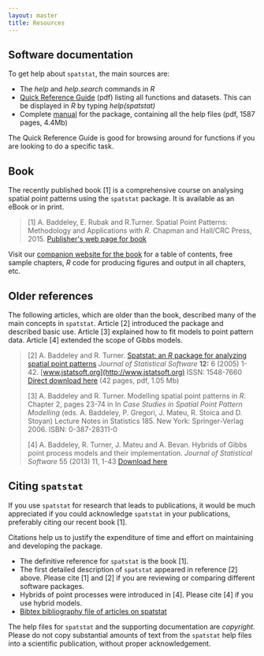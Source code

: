 ```yaml
---
layout: master
title: Resources
---
```


## Software documentation

To get help about `spatstat`, the main sources are:

- The *help* and *help.search* commands in *R*
-  [Quick Reference Guide](resources/spatstatQuickref.pdf) (pdf) listing all functions and datasets. This can be displayed in *R* by typing *help(spatstat)*
-   Complete [manual](resources/spatstatManual.pdf) for the package, containing all the help files (pdf, 1587 pages, 4.4Mb)

The Quick Reference Guide is good for browsing around for
functions if you are looking to do a specific task.

## Book

The recently published book [1] 
is a comprehensive course on analysing spatial point patterns
using the `spatstat` package. It is available as an eBook 
or in print.

> [1] A. Baddeley, E. Rubak and R.Turner.
>  Spatial Point Patterns: Methodology and Applications with *R*.
>  Chapman and Hall/CRC Press, 2015.
>  [Publisher's web page for book](http://www.crcpress.com/books/details/9781482210200/)

Visit our [companion website for the book](/book/) 
for a table of contents, free sample chapters, *R* code 
for producing figures and output in all chapters, etc.

## Older references

The following articles, which are older than the book,
described many of the main concepts in `spatstat`.
Article [2] introduced the package and described basic use. Article [3]
explained how to fit models to point pattern data.
Article [4] extended the scope of Gibbs models.

> [2] A. Baddeley and R. Turner.
>  [Spatstat: an *R* package for analyzing spatial point patterns](resources/spatstatJSSpaper.pdf)
>  *Journal of Statistical Software* **12:** 6 (2005) 1-42.
>  [www.jstatsoft.org](http://www.jstatsoft.org) ISSN: 1548-7660  
>  [Direct download here](resources/spatstatJSSpaper.pdf) (42 pages, pdf, 1.05 Mb)
>
> [3] A. Baddeley and R. Turner.
>  Modelling spatial point patterns in *R*.
>  Chapter 2, pages 23-74 in
>  In *Case Studies in Spatial Point Pattern Modelling* (eds. A. Baddeley, P. Gregori, J. Mateu, R. Stoica and D. Stoyan)
>  Lecture Notes in Statistics 185. New York: Springer-Verlag 2006. ISBN: 0-387-28311-0
>
> [4] A. Baddeley, R. Turner, J. Mateu and A. Bevan.
> Hybrids of Gibbs point process models and their implementation.
> *Journal of Statistical Software* 55 (2013) 11, 1-43
> [Download here](http://www.jstatsoft.org/v55/i11/)
> 

## Citing `spatstat`

If you use `spatstat` for research that leads to publications, it
would be much appreciated if you could acknowledge `spatstat` in your
publications, preferably citing our recent book [1].

Citations help us to justify the
expenditure of time and effort on maintaining and developing the
package.

-  The definitive reference for `spatstat` is the book [1].
-   The first detailed description of `spatstat` 
    appeared in reference [2] above. Please cite [1] and [2] 
    if you are reviewing or comparing different software packages.
-   Hybrids of point processes were introduced in [4].
   Please cite [4] if you use hybrid models.
-   [Bibtex bibliography file of articles on spatstat](resources/spatstat.bib)

The help files for `spatstat` and the supporting documentation are
*copyright*. Please do not copy substantial amounts of text from the
`spatstat` help files into a scientific publication, without proper
acknowledgement.
